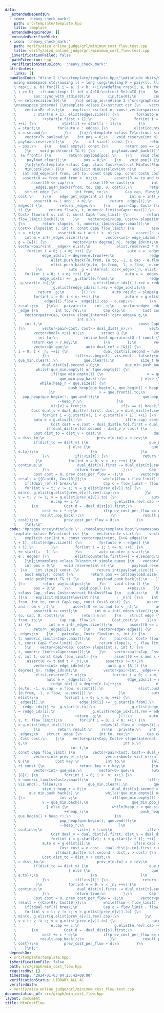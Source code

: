 ```yaml
---
data:
  _extendedDependsOn:
  - icon: ':heavy_check_mark:'
    path: src/template/template.hpp
    title: template
  _extendedRequiredBy: []
  _extendedVerifiedWith:
  - icon: ':heavy_check_mark:'
    path: verify/aizu_online_judge/grl/minimum_cost_flow.test.cpp
    title: verify/aizu_online_judge/grl/minimum_cost_flow.test.cpp
  _isVerificationFailed: false
  _pathExtension: hpp
  _verificationStatusIcon: ':heavy_check_mark:'
  attributes:
    links: []
  bundledCode: "#line 2 \"src/template/template.hpp\"\n#include <bits/stdc++.h>\n\
    using namespace std;\nusing ll = long long;\nusing P = pair<ll, ll>;\n#define\
    \ rep(i, a, b) for(ll i = a; i < b; ++i)\n#define rrep(i, a, b) for(ll i = a;\
    \ i >= b; --i)\nconstexpr ll inf = 4e18;\nstruct SetupIO {\n    SetupIO() {\n\
    \        ios::sync_with_stdio(0);\n        cin.tie(0);\n        cout << fixed\
    \ << setprecision(30);\n    }\n} setup_io;\n#line 3 \"src/graph/min_cost_flow.hpp\"\
    \nnamespace internal {\ntemplate <class E>\nstruct csr {\n    vector<int> start;\n\
    \    vector<E> elist;\n    explicit csr(int n, const vector<pair<int, E>>& edges)\n\
    \        : start(n + 1), elist(edges.size()) {\n        for(auto e : edges) {\n\
    \            ++start[e.first + 1];\n        }\n        for(int i = 1; i <= n;\
    \ ++i) {\n            start[i] += start[i - 1];\n        }\n        auto counter\
    \ = start;\n        for(auto e : edges) {\n            elist[counter[e.first]++]\
    \ = e.second;\n        }\n    }\n};\ntemplate <class T>\nstruct simple_queue {\n\
    \    vector<T> payload;\n    int pos = 0;\n    void reserve(int n) {\n       \
    \ payload.reserve(n);\n    }\n    int size() const {\n        return int(payload.size())\
    \ - pos;\n    }\n    bool empty() const {\n        return pos == int(payload.size());\n\
    \    }\n    void push(const T& t) {\n        payload.push_back(t);\n    }\n  \
    \  T& front() {\n        return payload[pos];\n    }\n    void clear() {\n   \
    \     payload.clear();\n        pos = 0;\n    }\n    void pop() {\n        ++pos;\n\
    \    }\n};\n}\ntemplate <class Cap, class Cost>\nstruct MinCostFlow {\n   public:\n\
    \    MinCostFlow() {}\n    explicit MinCostFlow(int n)\n        : _n(n) {}\n \
    \   int add_edge(int from, int to, const Cap& cap, const Cost& cost) {\n     \
    \   assert(0 <= from and from < _n);\n        assert(0 <= to and to < _n);\n \
    \       assert(0 <= cap);\n        assert(0 <= cost);\n        int m = int(_edges.size());\n\
    \        _edges.push_back({from, to, cap, 0, cost});\n        return m;\n    }\n\
    \    struct edge {\n        int from, to;\n        Cap cap, flow;\n        Cost\
    \ cost;\n    };\n    edge get_edge(int i) {\n        int m = int(_edges.size());\n\
    \        assert(0 <= i and i < m);\n        return _edges[i];\n    }\n    vector<edge>\
    \ edges() {\n        return _edges;\n    }\n    pair<Cap, Cost> flow(int s, int\
    \ t) {\n        return flow(s, t, numeric_limits<Cap>::max());\n    }\n    pair<Cap,\
    \ Cost> flow(int s, int t, const Cap& flow_limit) {\n        return slope(s, t,\
    \ flow_limit).back();\n    }\n    vector<pair<Cap, Cost>> slope(int s, int t)\
    \ {\n        return slope(s, t, numeric_limits<Cap>::max());\n    }\n    vector<pair<Cap,\
    \ Cost>> slope(int s, int t, const Cap& flow_limit) {\n        assert(0 <= s and\
    \ s < _n);\n        assert(0 <= t and t < _n);\n        assert(s != t);\n    \
    \    int m = int(_edges.size());\n        vector<int> edge_idx(m);\n        auto\
    \ g = [&]() {\n            vector<int> degree(_n), redge_idx(m);\n           \
    \ vector<pair<int, _edge>> elist;\n            elist.reserve(2 * m);\n       \
    \     for(int i = 0; i < m; ++i) {\n                auto e = _edges[i];\n    \
    \            edge_idx[i] = degree[e.from]++;\n                redge_idx[i] = degree[e.to]++;\n\
    \                elist.push_back({e.from, {e.to, -1, e.cap - e.flow, e.cost}});\n\
    \                elist.push_back({e.to, {e.from, -1, e.flow, -e.cost}});\n   \
    \         }\n            auto _g = internal::csr<_edge>(_n, elist);\n        \
    \    for(int i = 0; i < m; ++i) {\n                auto e = _edges[i];\n     \
    \           edge_idx[i] += _g.start[e.from];\n                redge_idx[i] +=\
    \ _g.start[e.to];\n                _g.elist[edge_idx[i]].rev = redge_idx[i];\n\
    \                _g.elist[redge_idx[i]].rev = edge_idx[i];\n            }\n  \
    \          return _g;\n        }();\n        auto result = slope(g, s, t, flow_limit);\n\
    \        for(int i = 0; i < m; ++i) {\n            auto e = g.elist[edge_idx[i]];\n\
    \            _edges[i].flow = _edges[i].cap - e.cap;\n        }\n        return\
    \ result;\n    }\n\n   private:\n    int _n;\n    vector<edge> _edges;\n    struct\
    \ _edge {\n        int to, rev;\n        Cap cap;\n        Cost cost;\n    };\n\
    \    vector<pair<Cap, Cost>> slope(internal::csr<_edge>& g,\n                \
    \                            int s,\n                                        \
    \    int t,\n                                            const Cap& flow_limit)\
    \ {\n        vector<pair<Cost, Cost>> dual_dist(_n);\n        vector<int> prev_e(_n);\n\
    \        vector<bool> vis(_n);\n        struct Q {\n            Cost key;\n  \
    \          int to;\n            inline bool operator<(Q r) const {\n         \
    \       return key > r.key;\n            }\n        };\n        vector<int> que_min;\n\
    \        vector<Q> que;\n        auto dual_ref = [&]() {\n            for(int\
    \ i = 0; i < _n; ++i) {\n                dual_dist[i].second = numeric_limits<Cost>::max();\n\
    \            }\n            fill(vis.begin(), vis.end(), false);\n           \
    \ que_min.clear();\n            que.clear();\n            size_t heap_r = 0;\n\
    \            dual_dist[s].second = 0;\n            que_min.push_back(s);\n   \
    \         while(!que_min.empty() or !que.empty()) {\n                int v;\n\
    \                if(!que_min.empty()) {\n                    v = que_min.back();\n\
    \                    que_min.pop_back();\n                } else {\n         \
    \           while(heap_r < que.size()) {\n                        ++heap_r;\n\
    \                        push_heap(que.begin(), que.begin() + heap_r);\n     \
    \               }\n                    v = que.front().to;\n                 \
    \   pop_heap(que.begin(), que.end());\n                    que.pop_back();\n \
    \                   --heap_r;\n                }\n                if(vis[v]) continue;\n\
    \                vis[v] = true;\n                if(v == t) break;\n         \
    \       Cost dual_v = dual_dist[v].first, dist_v = dual_dist[v].second;\n    \
    \            for(int i = g.start[v]; i < g.start[v + 1]; ++i) {\n            \
    \        auto e = g.elist[i];\n                    if(!e.cap) continue;\n    \
    \                Cost cost = e.cost - dual_dist[e.to].first + dual_v;\n      \
    \              if(dual_dist[e.to].second - dist_v > cost) {\n                \
    \        Cost dist_to = dist_v + cost;\n                        dual_dist[e.to].second\
    \ = dist_to;\n                        prev_e[e.to] = e.rev;\n                \
    \        if(dist_to == dist_v) {\n                            que_min.push_back(e.to);\n\
    \                        } else {\n                            que.push_back(Q{dist_to,\
    \ e.to});\n                        }\n                    }\n                }\n\
    \            }\n            if(!vis[t]) {\n                return false;\n   \
    \         }\n            for(int v = 0; v < _n; ++v) {\n                if(!vis[v])\
    \ continue;\n                dual_dist[v].first -= dual_dist[t].second - dual_dist[v].second;\n\
    \            }\n            return true;\n        };\n        Cap flow = 0;\n\
    \        Cost cost = 0, prev_cost_per_flow = -1;\n        vector<pair<Cap, Cost>>\
    \ result = {{Cap(0), Cost(0)}};\n        while(flow < flow_limit) {\n        \
    \    if(!dual_ref()) break;\n            Cap c = flow_limit - flow;\n        \
    \    for(int v = t; v != s; v = g.elist[prev_e[v]].to) {\n                c =\
    \ min(c, g.elist[g.elist[prev_e[v]].rev].cap);\n            }\n            for(int\
    \ v = t; v != s; v = g.elist[prev_e[v]].to) {\n                auto& e = g.elist[prev_e[v]];\n\
    \                e.cap += c;\n                g.elist[e.rev].cap -= c;\n     \
    \       }\n            Cost d = -dual_dist[s].first;\n            flow += c;\n\
    \            cost += c * d;\n            if(prev_cost_per_flow == d) {\n     \
    \           result.pop_back();\n            }\n            result.push_back({flow,\
    \ cost});\n            prev_cost_per_flow = d;\n        }\n        return result;\n\
    \    }\n};\n"
  code: "#pragma once\n#include \"../template/template.hpp\"\nnamespace internal {\n\
    template <class E>\nstruct csr {\n    vector<int> start;\n    vector<E> elist;\n\
    \    explicit csr(int n, const vector<pair<int, E>>& edges)\n        : start(n\
    \ + 1), elist(edges.size()) {\n        for(auto e : edges) {\n            ++start[e.first\
    \ + 1];\n        }\n        for(int i = 1; i <= n; ++i) {\n            start[i]\
    \ += start[i - 1];\n        }\n        auto counter = start;\n        for(auto\
    \ e : edges) {\n            elist[counter[e.first]++] = e.second;\n        }\n\
    \    }\n};\ntemplate <class T>\nstruct simple_queue {\n    vector<T> payload;\n\
    \    int pos = 0;\n    void reserve(int n) {\n        payload.reserve(n);\n  \
    \  }\n    int size() const {\n        return int(payload.size()) - pos;\n    }\n\
    \    bool empty() const {\n        return pos == int(payload.size());\n    }\n\
    \    void push(const T& t) {\n        payload.push_back(t);\n    }\n    T& front()\
    \ {\n        return payload[pos];\n    }\n    void clear() {\n        payload.clear();\n\
    \        pos = 0;\n    }\n    void pop() {\n        ++pos;\n    }\n};\n}\ntemplate\
    \ <class Cap, class Cost>\nstruct MinCostFlow {\n   public:\n    MinCostFlow()\
    \ {}\n    explicit MinCostFlow(int n)\n        : _n(n) {}\n    int add_edge(int\
    \ from, int to, const Cap& cap, const Cost& cost) {\n        assert(0 <= from\
    \ and from < _n);\n        assert(0 <= to and to < _n);\n        assert(0 <= cap);\n\
    \        assert(0 <= cost);\n        int m = int(_edges.size());\n        _edges.push_back({from,\
    \ to, cap, 0, cost});\n        return m;\n    }\n    struct edge {\n        int\
    \ from, to;\n        Cap cap, flow;\n        Cost cost;\n    };\n    edge get_edge(int\
    \ i) {\n        int m = int(_edges.size());\n        assert(0 <= i and i < m);\n\
    \        return _edges[i];\n    }\n    vector<edge> edges() {\n        return\
    \ _edges;\n    }\n    pair<Cap, Cost> flow(int s, int t) {\n        return flow(s,\
    \ t, numeric_limits<Cap>::max());\n    }\n    pair<Cap, Cost> flow(int s, int\
    \ t, const Cap& flow_limit) {\n        return slope(s, t, flow_limit).back();\n\
    \    }\n    vector<pair<Cap, Cost>> slope(int s, int t) {\n        return slope(s,\
    \ t, numeric_limits<Cap>::max());\n    }\n    vector<pair<Cap, Cost>> slope(int\
    \ s, int t, const Cap& flow_limit) {\n        assert(0 <= s and s < _n);\n   \
    \     assert(0 <= t and t < _n);\n        assert(s != t);\n        int m = int(_edges.size());\n\
    \        vector<int> edge_idx(m);\n        auto g = [&]() {\n            vector<int>\
    \ degree(_n), redge_idx(m);\n            vector<pair<int, _edge>> elist;\n   \
    \         elist.reserve(2 * m);\n            for(int i = 0; i < m; ++i) {\n  \
    \              auto e = _edges[i];\n                edge_idx[i] = degree[e.from]++;\n\
    \                redge_idx[i] = degree[e.to]++;\n                elist.push_back({e.from,\
    \ {e.to, -1, e.cap - e.flow, e.cost}});\n                elist.push_back({e.to,\
    \ {e.from, -1, e.flow, -e.cost}});\n            }\n            auto _g = internal::csr<_edge>(_n,\
    \ elist);\n            for(int i = 0; i < m; ++i) {\n                auto e =\
    \ _edges[i];\n                edge_idx[i] += _g.start[e.from];\n             \
    \   redge_idx[i] += _g.start[e.to];\n                _g.elist[edge_idx[i]].rev\
    \ = redge_idx[i];\n                _g.elist[redge_idx[i]].rev = edge_idx[i];\n\
    \            }\n            return _g;\n        }();\n        auto result = slope(g,\
    \ s, t, flow_limit);\n        for(int i = 0; i < m; ++i) {\n            auto e\
    \ = g.elist[edge_idx[i]];\n            _edges[i].flow = _edges[i].cap - e.cap;\n\
    \        }\n        return result;\n    }\n\n   private:\n    int _n;\n    vector<edge>\
    \ _edges;\n    struct _edge {\n        int to, rev;\n        Cap cap;\n      \
    \  Cost cost;\n    };\n    vector<pair<Cap, Cost>> slope(internal::csr<_edge>&\
    \ g,\n                                            int s,\n                   \
    \                         int t,\n                                           \
    \ const Cap& flow_limit) {\n        vector<pair<Cost, Cost>> dual_dist(_n);\n\
    \        vector<int> prev_e(_n);\n        vector<bool> vis(_n);\n        struct\
    \ Q {\n            Cost key;\n            int to;\n            inline bool operator<(Q\
    \ r) const {\n                return key > r.key;\n            }\n        };\n\
    \        vector<int> que_min;\n        vector<Q> que;\n        auto dual_ref =\
    \ [&]() {\n            for(int i = 0; i < _n; ++i) {\n                dual_dist[i].second\
    \ = numeric_limits<Cost>::max();\n            }\n            fill(vis.begin(),\
    \ vis.end(), false);\n            que_min.clear();\n            que.clear();\n\
    \            size_t heap_r = 0;\n            dual_dist[s].second = 0;\n      \
    \      que_min.push_back(s);\n            while(!que_min.empty() or !que.empty())\
    \ {\n                int v;\n                if(!que_min.empty()) {\n        \
    \            v = que_min.back();\n                    que_min.pop_back();\n  \
    \              } else {\n                    while(heap_r < que.size()) {\n  \
    \                      ++heap_r;\n                        push_heap(que.begin(),\
    \ que.begin() + heap_r);\n                    }\n                    v = que.front().to;\n\
    \                    pop_heap(que.begin(), que.end());\n                    que.pop_back();\n\
    \                    --heap_r;\n                }\n                if(vis[v])\
    \ continue;\n                vis[v] = true;\n                if(v == t) break;\n\
    \                Cost dual_v = dual_dist[v].first, dist_v = dual_dist[v].second;\n\
    \                for(int i = g.start[v]; i < g.start[v + 1]; ++i) {\n        \
    \            auto e = g.elist[i];\n                    if(!e.cap) continue;\n\
    \                    Cost cost = e.cost - dual_dist[e.to].first + dual_v;\n  \
    \                  if(dual_dist[e.to].second - dist_v > cost) {\n            \
    \            Cost dist_to = dist_v + cost;\n                        dual_dist[e.to].second\
    \ = dist_to;\n                        prev_e[e.to] = e.rev;\n                \
    \        if(dist_to == dist_v) {\n                            que_min.push_back(e.to);\n\
    \                        } else {\n                            que.push_back(Q{dist_to,\
    \ e.to});\n                        }\n                    }\n                }\n\
    \            }\n            if(!vis[t]) {\n                return false;\n   \
    \         }\n            for(int v = 0; v < _n; ++v) {\n                if(!vis[v])\
    \ continue;\n                dual_dist[v].first -= dual_dist[t].second - dual_dist[v].second;\n\
    \            }\n            return true;\n        };\n        Cap flow = 0;\n\
    \        Cost cost = 0, prev_cost_per_flow = -1;\n        vector<pair<Cap, Cost>>\
    \ result = {{Cap(0), Cost(0)}};\n        while(flow < flow_limit) {\n        \
    \    if(!dual_ref()) break;\n            Cap c = flow_limit - flow;\n        \
    \    for(int v = t; v != s; v = g.elist[prev_e[v]].to) {\n                c =\
    \ min(c, g.elist[g.elist[prev_e[v]].rev].cap);\n            }\n            for(int\
    \ v = t; v != s; v = g.elist[prev_e[v]].to) {\n                auto& e = g.elist[prev_e[v]];\n\
    \                e.cap += c;\n                g.elist[e.rev].cap -= c;\n     \
    \       }\n            Cost d = -dual_dist[s].first;\n            flow += c;\n\
    \            cost += c * d;\n            if(prev_cost_per_flow == d) {\n     \
    \           result.pop_back();\n            }\n            result.push_back({flow,\
    \ cost});\n            prev_cost_per_flow = d;\n        }\n        return result;\n\
    \    }\n};"
  dependsOn:
  - src/template/template.hpp
  isVerificationFile: false
  path: src/graph/min_cost_flow.hpp
  requiredBy: []
  timestamp: '2024-01-03 04:25:42+09:00'
  verificationStatus: LIBRARY_ALL_AC
  verifiedWith:
  - verify/aizu_online_judge/grl/minimum_cost_flow.test.cpp
documentation_of: src/graph/min_cost_flow.hpp
layout: document
title: MinCostFlow
---
```

